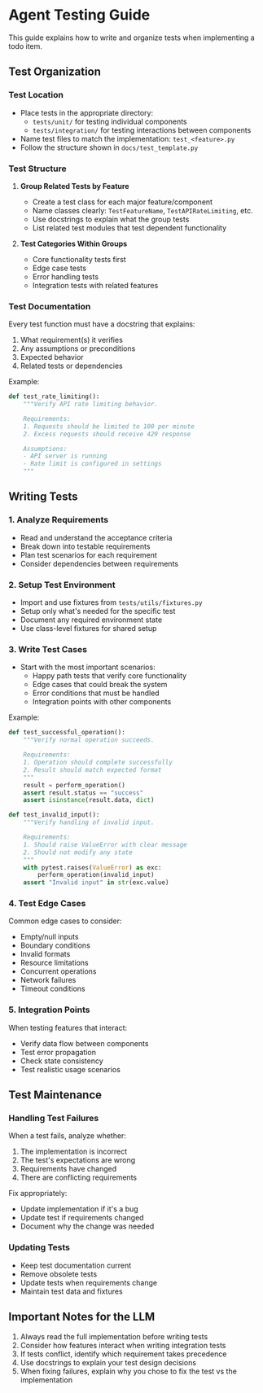 # Agent Testing Guide

This guide explains how to write and organize tests when implementing a todo item.

## Test Organization

### Test Location

- Place tests in the appropriate directory:
  - `tests/unit/` for testing individual components
  - `tests/integration/` for testing interactions between components
- Name test files to match the implementation: `test_<feature>.py`
- Follow the structure shown in `docs/test_template.py`

### Test Structure

1. **Group Related Tests by Feature**

   - Create a test class for each major feature/component
   - Name classes clearly: `TestFeatureName`, `TestAPIRateLimiting`, etc.
   - Use docstrings to explain what the group tests
   - List related test modules that test dependent functionality

2. **Test Categories Within Groups**
   - Core functionality tests first
   - Edge case tests
   - Error handling tests
   - Integration tests with related features

### Test Documentation

Every test function must have a docstring that explains:

1. What requirement(s) it verifies
2. Any assumptions or preconditions
3. Expected behavior
4. Related tests or dependencies

Example:

```python
def test_rate_limiting():
    """Verify API rate limiting behavior.

    Requirements:
    1. Requests should be limited to 100 per minute
    2. Excess requests should receive 429 response

    Assumptions:
    - API server is running
    - Rate limit is configured in settings
    """
```

## Writing Tests

### 1. Analyze Requirements

- Read and understand the acceptance criteria
- Break down into testable requirements
- Plan test scenarios for each requirement
- Consider dependencies between requirements

### 2. Setup Test Environment

- Import and use fixtures from `tests/utils/fixtures.py`
- Setup only what's needed for the specific test
- Document any required environment state
- Use class-level fixtures for shared setup

### 3. Write Test Cases

- Start with the most important scenarios:
  - Happy path tests that verify core functionality
  - Edge cases that could break the system
  - Error conditions that must be handled
  - Integration points with other components

Example:

```python
def test_successful_operation():
    """Verify normal operation succeeds.

    Requirements:
    1. Operation should complete successfully
    2. Result should match expected format
    """
    result = perform_operation()
    assert result.status == "success"
    assert isinstance(result.data, dict)

def test_invalid_input():
    """Verify handling of invalid input.

    Requirements:
    1. Should raise ValueError with clear message
    2. Should not modify any state
    """
    with pytest.raises(ValueError) as exc:
        perform_operation(invalid_input)
    assert "Invalid input" in str(exc.value)
```

### 4. Test Edge Cases

Common edge cases to consider:

- Empty/null inputs
- Boundary conditions
- Invalid formats
- Resource limitations
- Concurrent operations
- Network failures
- Timeout conditions

### 5. Integration Points

When testing features that interact:

- Verify data flow between components
- Test error propagation
- Check state consistency
- Test realistic usage scenarios

## Test Maintenance

### Handling Test Failures

When a test fails, analyze whether:

1. The implementation is incorrect
2. The test's expectations are wrong
3. Requirements have changed
4. There are conflicting requirements

Fix appropriately:

- Update implementation if it's a bug
- Update test if requirements changed
- Document why the change was needed

### Updating Tests

- Keep test documentation current
- Remove obsolete tests
- Update tests when requirements change
- Maintain test data and fixtures

## Important Notes for the LLM

1. Always read the full implementation before writing tests
2. Consider how features interact when writing integration tests
3. If tests conflict, identify which requirement takes precedence
4. Use docstrings to explain your test design decisions
5. When fixing failures, explain why you chose to fix the test vs the implementation
